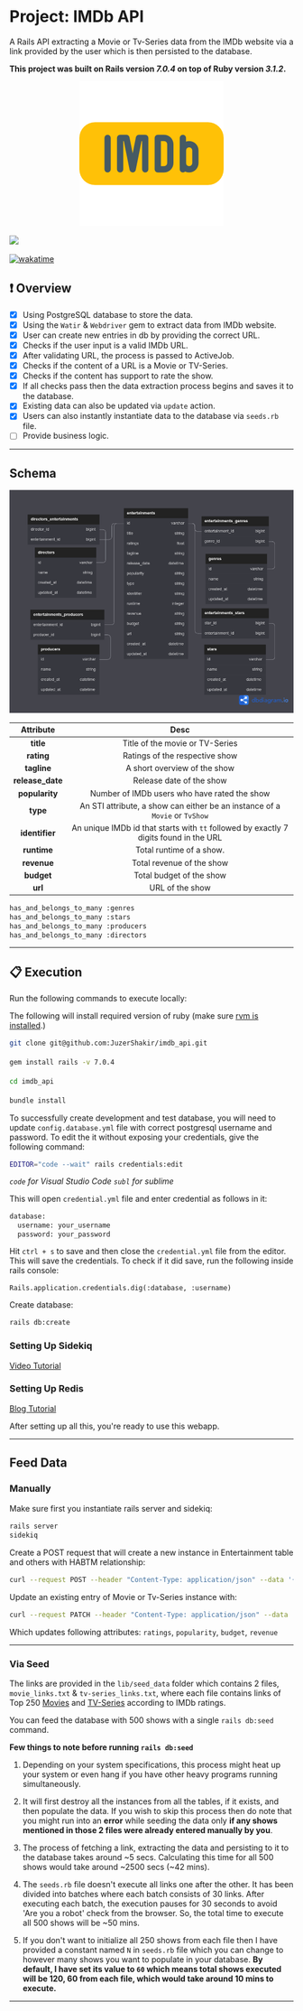 # Project: IMDb API

A Rails API extracting a Movie or Tv-Series data from the IMDb website via a link provided by the user which is then persisted to the database.

**This project was built on Rails version _7.0.4_ on top of Ruby version _3.1.2_.**

<div align="center">
  <img src="public/assets/project_logo.png" />
</div>

![](https://visitor-badge-reloaded.herokuapp.com/badge?page_id=juzershakir.imdb_api&color=000000&lcolor=000000&style=for-the-badge&logo=Github)

<a href="https://wakatime.com/badge/user/ccef187f-4308-4666-920d-d0a9a07d713a/project/509003f7-2b71-4958-be09-1a0d27b03a0c"><img src="https://wakatime.com/badge/user/ccef187f-4308-4666-920d-d0a9a07d713a/project/509003f7-2b71-4958-be09-1a0d27b03a0c.svg" alt="wakatime"></a>

## ❗ Overview

- [x] Using PostgreSQL database to store the data.
- [x] Using the `Watir` & `Webdriver` gem to extract data from IMDb website.
- [x] User can create new entries in db by providing the correct URL.
- [x] Checks if the user input is a valid IMDb URL.
- [x] After validating URL, the process is passed to ActiveJob.
- [x] Checks if the content of a URL is a Movie or TV-Series.
- [x] Checks if the content has support to rate the show.
- [x] If all checks pass then the data extraction process begins and saves it to the database.
- [x] Existing data can also be updated via `update` action.
- [x] Users can also instantly instantiate data to the database via `seeds.rb` file.
- [ ] Provide business logic.

---

## Schema

<div align="center">
  <img src="public/assets/schema.png" />
</div>

|  **Attribute**   |                                       **Desc**                                        |
| :--------------: | :-----------------------------------------------------------------------------------: |
|    **title**     |                            Title of the movie or TV-Series                            |
|    **rating**    |                            Ratings of the respective show                             |
|   **tagline**    |                             A short overview of the show                              |
| **release_date** |                               Release date of the show                                |
|  **popularity**  |                     Number of IMDb users who have rated the show                      |
|     **type**     |      An STI attribute, a show can either be an instance of a `Movie` or `TvShow`      |
|  **identifier**  | An unique IMDb id that starts with `tt` followed by exactly 7 digits found in the URL |
|   **runtime**    |                               Total runtime of a show.                                |
|   **revenue**    |                               Total revenue of the show                               |
|    **budget**    |                               Total budget of the show                                |
|     **url**      |                                    URL of the show                                    |

```
has_and_belongs_to_many :genres
has_and_belongs_to_many :stars
has_and_belongs_to_many :producers
has_and_belongs_to_many :directors
```

---

## 📋 Execution

Run the following commands to execute locally:

The following will install required version of ruby (make sure [rvm is installed](https://rvm.io/rvm/install).)

```bash
git clone git@github.com:JuzerShakir/imdb_api.git

gem install rails -v 7.0.4

cd imdb_api

bundle install
```

To successfully create development and test database, you will need to update `config.database.yml` file with correct postgresql username and password.
To edit the it without exposing your credentials, give the following command:

```bash
EDITOR="code --wait" rails credentials:edit
```

_`code` for Visual Studio Code_
_`subl` for sublime_

This will open `credential.yml` file and enter credential as follows in it:

```
database:
  username: your_username
  password: your_password
```

Hit `ctrl + s` to save and then close the `credential.yml` file from the editor. This will save the credentials. To check if it did save, run the following inside rails console:

```
Rails.application.credentials.dig(:database, :username)
```

Create database:

```bash
rails db:create
```

### Setting Up Sidekiq

[Video Tutorial](https://youtu.be/aaGSh38nzq8)

### Setting Up Redis

[Blog Tutorial](https://www.digitalocean.com/community/tutorials/how-to-install-and-secure-redis-on-ubuntu-18-04)

After setting up all this, you're ready to use this webapp.

---

## Feed Data

### Manually

Make sure first you instantiate rails server and sidekiq:

```bash
rails server
sidekiq
```

Create a POST request that will create a new instance in Entertainment table and others with HABTM relationship:

```bash
curl --request POST --header "Content-Type: application/json" --data '{"url": "https://www.imdb.com/title/tt0944947/"}' http://localhost:3000/api/entertainment -v
```

Update an existing entry of Movie or Tv-Series instance with:

```bash
curl --request PATCH --header "Content-Type: application/json" --data '{"identifier": "tt0306414"}' http://localhost:3000/api/entertainment -v
```

Which updates following attributes: `ratings`, `popularity`, `budget`, `revenue`

---

### Via Seed

The links are provided in the `lib/seed_data` folder which contains 2 files, `movie_links.txt` & `tv-series_links.txt`, where each file contains links of Top 250 [Movies](https://www.imdb.com/chart/top/?ref_=nv_mv_250) and [TV-Series](https://www.imdb.com/chart/toptv/?ref_=nv_tvv_250) according to IMDb ratings.

You can feed the database with 500 shows with a single `rails db:seed` command.

**Few things to note before running `rails db:seed`**

1. Depending on your system specifications, this process might heat up your system or even hang if you have other heavy programs running simultaneously.

2. It will first destroy all the instances from all the tables, if it exists, and then populate the data. If you wish to skip this process then do note that you might run into an **error** while seeding the data only **if any shows mentioned in those 2 files were already entered manually by you**.

3. The process of fetching a link, extracting the data and persisting to it to the database takes around ~5 secs. Calculating this time for all 500 shows would take around ~2500 secs (~42 mins).

4. The `seeds.rb` file doesn't execute all links one after the other. It has been divided into batches where each batch consists of 30 links. After executing each batch, the execution pauses for 30 seconds to avoid 'Are you a robot' check from the browser. So, the total time to execute all 500 shows will be ~50 mins.

5. If you don't want to initialize all 250 shows from each file then I have provided a constant named `N` in `seeds.rb` file which you can change to however many shows you want to populate in your database. **By default, I have set its value to `60` which means total shows executed will be 120, 60 from each file, which would take around 10 mins to execute.**

---
